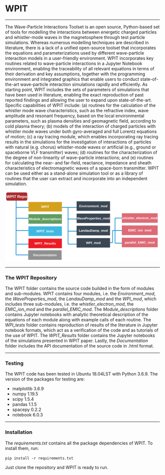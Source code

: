 # WPIT
__________________________________________________________________________________________________________________________________________________________
The Wave-Particle Interactions Toolset is an open source, Python-based set of tools for modelling the interactions between energetic charged particles and whistler-mode waves in the magnetosphere through test particle simulations. Whereas numerous modelling techniques are described in literature, there is a lack of a unified open-source toolset that incorporates the equations and parameterizations used by different wave-particle interaction models in a user-friendly environment. WPIT incorporates key routines related to wave-particle interactions in a Jupyter Notebook environment, enabling the traceability of all relevant equations in terms of their derivation and key assumptions, together with the programming environment and integrated graphics that enable users to conduct state-of-the-art wave-particle interaction simulations rapidly and efficiently. As starting point, WPIT includes the sets of parameters of simulations that have been used in literature, enabling the exact reproduction of past reported findings and allowing the user to expand upon state-of-the-art. Specific capabilities of WPIT include: (a) routines for the calculation of the whistler mode wave characteristics, such as the refractive index, wave amplitude and resonant frequency, based on the local environmental parameters, such as plasma densities and geomagnetic field, according to cold plasma theory; (b) models of the interaction of charged particles with whistler mode waves under both gyro-averaged and full Lorentz equations of motion; (c) a ray tracing module, which enables incorporating ray tracing results in the simulations for the investigation of interactions of particles with natural (e.g. chorus) whistler-mode waves or artificial (e.g., ground or spaceborne VLF transmitter) waves; (d) routines for the characterization of the degree of non-linearity of wave-particle interactions; and (e) routines for calculating the near- and far-field, reactance, impedance and sheath characteristics of electromagnetic waves of a space-born transmitter. WPIT can be used either as a stand-alone simulation tool or as a library of routines that the user can extract and incorporate into an independent simulation. 

![WPIT repository overview](wpit_overview.png)

________________________________________________________________________________________________________________________________________________________
### The WPIT Repository

The WPIT folder contains the source code builded in the form of modules and sub-modules. WPIT contains four modules, i.e. the *Environment_mod*, the *WaveProperties_mod*, the *LandauDamp_mod* and the *WPI_mod*, which includes three sub-modules, i.e. the *whistler_electron_mod*, the *EMIC_ion_mod* and the *parallel_EMIC_mod*. The *Module_descriptions* folder contains Jupyter notebooks with analytic theoretical description of the equations of each module along with example calls of each routine. The *WPI_tests* folder contains reproduction of results of the literature in Jupyter notebook formats, which act as a verification of the code and as tutorials of the use of WPIT. The *WPIT_Results* folder contains the Jupyter notebooks of the simulations presented in WPIT paper. Lastly, the *Documentation* folder includes the API documentation of the source code in .html format.

________________________________________________________________________________________________________________________________________________________

### Testing

The WPIT code has been tested in Ubuntu 18.04LST with Python 3.6.9. The version of the packages for testing are:

- matplotlib 3.6.9
- numpy 1.19.5
- scipy 1.5.4
- pandas 1.1.5
- spacepy 0.2.2
- notebook 6.0.3

________________________________________________________________________________________________________________________________________________________

### Installation

The *requirements.txt* contains all the package dependencies of WPIT. To install them, run:

```pip install -r requirements.txt```

Just clone the repository and WPIT is ready to run.
